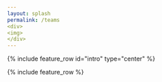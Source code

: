 ```yaml
---
layout: splash
permalink: /teams
<div>
<img>
</div>
---
```


{% include feature_row id="intro" type="center" %}

{% include feature_row %}
